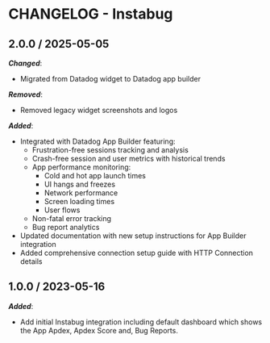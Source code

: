 # CHANGELOG - Instabug

## 2.0.0 / 2025-05-05

***Changed***:

* Migrated from Datadog widget to Datadog app builder

***Removed***:

* Removed legacy widget screenshots and logos

***Added***:

* Integrated with Datadog App Builder featuring:
  * Frustration-free sessions tracking and analysis
  * Crash-free session and user metrics with historical trends
  * App performance monitoring:
    * Cold and hot app launch times
    * UI hangs and freezes
    * Network performance
    * Screen loading times
    * User flows
  * Non-fatal error tracking
  * Bug report analytics
* Updated documentation with new setup instructions for App Builder integration
* Added comprehensive connection setup guide with HTTP Connection details

## 1.0.0 / 2023-05-16

***Added***:

* Add initial Instabug integration including default dashboard which shows the App Apdex, Apdex Score and, Bug Reports.